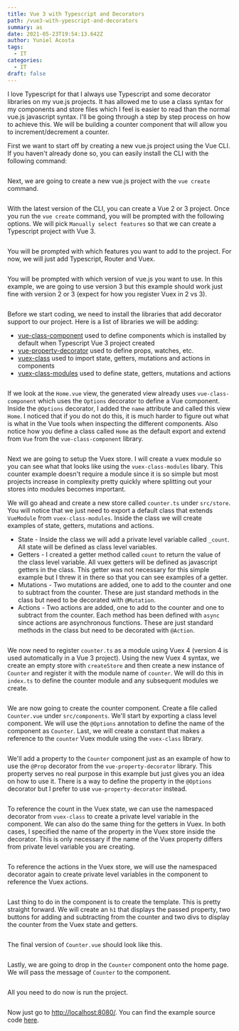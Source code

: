 ```yaml
---
title: Vue 3 with Typescript and Decorators
path: /vue3-with-ypescript-and-decorators
summary: as
date: 2021-05-23T19:54:13.642Z
author: Yuniel Acosta
tags:
  - IT
categories:
  - IT
draft: false
---
```

I love Typescript for that I always use Typescript and some decorator libraries on my vue.js projects. It has allowed me to use a class syntax for my components and store files which I feel is easier to read than the normal vue.js javascript syntax. I'll be going through a step by step process on how to achieve this. We will be building a counter component that will allow you to increment/decrement a counter.

First we want to start off by creating a new vue.js project using the Vue CLI. If you haven't already done so, you can easily install the CLI with the following command:

```

```

Next, we are going to create a new vue.js project with the `vue create` command.

```

```

With the latest version of the CLI, you can create a Vue 2 or 3 project. Once you run the `vue create` command, you will be prompted with the following options. We will pick `Manually select features` so that we can create a Typescript project with Vue 3.

```

```

You will be prompted with which features you want to add to the project. For now, we will just add Typescript, Router and Vuex.

```

```

You will be prompted with which version of vue.js you want to use. In this example, we are going to use version 3 but this example should work just fine with version 2 or 3 (expect for how you register Vuex in 2 vs 3).

```

```

Before we start coding, we need to install the libraries that add decorator support to our project. Here is a list of libraries we will be adding:

* [vue-class-component](https://github.com/vuejs/vue-class-component) used to define components which is installed by default when Typescript Vue 3 project created
* [vue-property-decorator](https://github.com/kaorun343/vue-property-decorator) used to define props, watches, etc.
* [vuex-class](https://github.com/ktsn/vuex-class) used to import state, getters, mutations and actions in components
* [vuex-class-modules](https://github.com/gertqin/vuex-class-modules) used to define state, getters, mutations and actions

```

```

If we look at the `Home.vue` view, the generated view already uses `vue-class-component` which uses the `Options` decorator to define a Vue component. Inside the `@Options` decorator, I added the `name` attribute and called this view `Home`. I noticed that if you do not do this, it is much harder to figure out what is what in the Vue tools when inspecting the different components. Also notice how you define a class called `Home` as the default export and extend from `Vue` from the `vue-class-component` library.

```

```

Next we are going to setup the Vuex store. I will create a vuex module so you can see what that looks like using the `vuex-class-modules` libary. This counter example doesn't require a module since it is so simple but most projects increase in complexity pretty quickly where splitting out your stores into modules becomes important.

We will go ahead and create a new store called `counter.ts` under `src/store`. You will notice that we just need to export a default class that extends `VueModule` from `vuex-class-modules`. Inside the class we will create examples of state, getters, mutations and actions.

* State - Inside the class we will add a private level variable called `_count`. All state will be defined as class level variables.
* Getters - I created a getter method called `count` to return the value of the class level variable. All vuex getters will be defined as javascript getters in the class. This getter was not necessary for this simple example but I threw it in there so that you can see examples of a getter.
* Mutations - Two mutations are added, one to add to the counter and one to subtract from the counter. These are just standard methods in the class but need to be decorated with `@Mutation`.
* Actions - Two actions are added, one to add to the counter and one to subtract from the counter. Each method has been defined with `async` since actions are asynchronous functions. These are just standard methods in the class but need to be decorated with `@Action`.

```

```

We now need to register `counter.ts` as a module using Vuex 4 (version 4 is used automatically in a Vue 3 project). Using the new Vuex 4 syntax, we create an empty store with `createStore` and then create a new instance of `Counter` and register it with the module name of `counter`. We will do this in `index.ts` to define the counter module and any subsequent modules we create.

```

```

We are now going to create the counter component. Create a file called `Counter.vue` under `src/components`. We'll start by exporting a class level component. We will use the `@Options` annotation to define the name of the component as `Counter`. Last, we will create a constant that makes a reference to the `counter` Vuex module using the `vuex-class` library.

```

```

We'll add a property to the `Counter` component just as an example of how to use the `@Prop` decorator from the `vue-property-decorator` library. This property serves no real purpose in this example but just gives you an idea on how to use it. There is a way to define the property in the `@Options` decorator but I prefer to use `vue-property-decorator` instead.

```

```

To reference the count in the Vuex state, we can use the namespaced decorator from `vuex-class` to create a private level variable in the component. We can also do the same thing for the getters in Vuex. In both cases, I specified the name of the property in the Vuex store inside the decorator. This is only necessary if the name of the Vuex property differs from private level variable you are creating.

```

```

To reference the actions in the Vuex store, we will use the namespaced decorator again to create private level variables in the component to reference the Vuex actions.

```

```

Last thing to do in the component is to create the template. This is pretty straight forward. We will create an `h1` that displays the passed property, two buttons for adding and subtracting from the counter and two divs to display the counter from the Vuex state and getters.

```

```

The final version of `Counter.vue` should look like this.

```

```

Lastly, we are going to drop in the `Counter` component onto the home page. We will pass the message of `Counter` to the component.

```

```

All you need to do now is run the project.

```

```

Now just go to [](http://localhost:8080/)<http://localhost:8080/>. You can find the example source code [here](https://github.com/davidjamesherzog/vue-typescript-decorators).